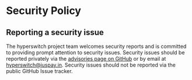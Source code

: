 # Security Policy

## Reporting a security issue

The hyperswitch project team welcomes security reports and is committed to providing prompt attention to security issues. Security issues should be reported privately via the [advisories page on GitHub](https://github.com/yourowngateway/owngateway/security/advisories/new) or by email at hyperswitch@juspay.in. Security issues should not be reported via the public GitHub Issue tracker.
